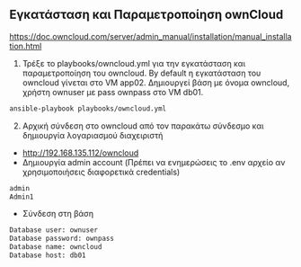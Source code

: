 ## Εγκατάσταση και Παραμετροποίηση ownCloud

https://doc.owncloud.com/server/admin_manual/installation/manual_installation.html


1. Τρέξε το playbooks/owncloud.yml για την εγκατάσταση και παραμετροποίηση του owncloud. By default η εγκατάσταση του owncloud γίνεται στο VM app02. Δημιουργεί βάση με όνομα owncloud, χρήστη ownuser με pass ownpass στο VM db01.

```bash
ansible-playbook playbooks/owncloud.yml 
```

2. Αρχική σύνδεση στο owncloud από τον παρακάτω σύνδεσμο και δημιουργία λογαριασμού διαχειριστή
* http://192.168.135.112/owncloud 
* Δημιουργία admin account (Πρέπει να ενημερώσεις το .env αρχείο αν χρησιμοποιήσεις διαφορετικά credentials)
```bash
admin
Admin1
```
* Σύνδεση στη βάση

```bash
Database user: ownuser
Database password: ownpass
Database name: owncloud
Database host: db01
```